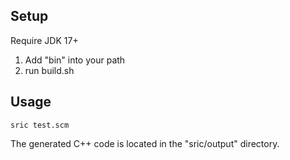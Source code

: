 

## Setup

Require JDK 17+

1. Add "bin" into your path
2. run build.sh

## Usage

```
sric test.scm
```

The generated C++ code is located in the "sric/output" directory.
